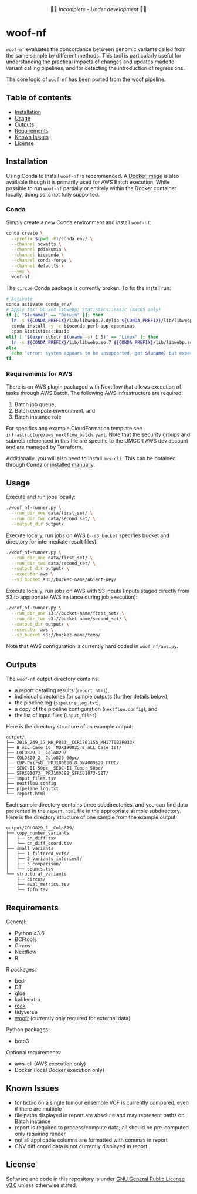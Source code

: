 &nbsp;
&nbsp;
&nbsp;
<p align="center">
🚧🚨 <em>Incomplete - Under development</em> 🚨🚧
</p>

# woof-nf
`woof-nf` evaluates the concordance between genomic variants called from the same sample by
different methods. This tool is particularly useful for understanding the practical impacts of
changes and updates made to variant calling pipelines, and for detecting the introduction of
regressions.

The core logic of `woof-nf` has been ported from the [woof](https://github.com/pdiakumis/woof)
pipeline.

## Table of contents
* [Installation](#installation)
* [Usage](#usage)
* [Outputs](#outputs)
* [Requirements](#requirements)
* [Known Issues](#known-issues)
* [License](#license)

## Installation
Using Conda to install `woof-nf` is recommended. A [Docker
image](https://hub.docker.com/r/scwatts/woof-nf) is also available though it is primarily used for
AWS Batch execution. While possible to run `woof-nf` partially or entirely within the Docker
container locally, doing so is not fully supported.

### Conda
Simply create a new Conda environment and install `woof-nf`:
```bash
conda create \
  --prefix $(pwd -P)/conda_env/ \
  --channel scwatts \
  --channel pdiakumis \
  --channel bioconda \
  --channel conda-forge \
  --channel defaults \
  --yes \
  woof-nf
```

The `circos` Conda package is currently broken. To fix the install run:
```bash
# Activate
conda activate conda_env/
# Apply fix: GD and libwebp; Statistics::Basic (macOS only)
if [[ "$(uname)" == "Darwin" ]]; then
  ln -s ${CONDA_PREFIX}/lib/libwebp.7.dylib ${CONDA_PREFIX}/lib/libwebp.6.dylib
  conda install -y -c bioconda perl-app-cpanminus
  cpan Statistics::Basic
elif [ "$(expr substr $(uname -s) 1 5)" == "Linux" ]; then
  ln -s ${CONDA_PREFIX}/lib/libwebp.so.7 ${CONDA_PREFIX}/lib/libwebp.so.6
else
  echo "error: system appears to be unsupported, got $(uname) but expected Linux or Darwn" >&2
fi
```

### Requirements for AWS
There is an AWS plugin packaged with Nextflow that allows execution of tasks through AWS Batch. The
following AWS infrastructure are required:
1. Batch job queue,
2. Batch compute environment, and
3. Batch instance role

For specifics and example CloudFormation template see `infrastructure/aws_nextflow_batch.yaml`. Note
that the security groups and subnets referenced in this file are specific to the UMCCR AWS dev
account and are managed by Terraform.

Additionally, you will also need to install `aws-cli`. This can be obtained through Conda or
[installed manually](https://docs.aws.amazon.com/cli/latest/userguide/install-cliv2.html).

## Usage
Execute and run jobs locally:
```bash
./woof_nf-runner.py \
  --run_dir_one data/first_set/ \
  --run_dir_two data/second_set/ \
  --output_dir output/
```

Execute locally, run jobs on AWS (`--s3_bucket` specifies bucket and directory for intermediate result files):
```bash
./woof_nf-runner.py \
  --run_dir_one data/first_set/ \
  --run_dir_two data/second_set/ \
  --output_dir output/ \
  --executor aws \
  --s3_bucket s3://bucket-name/object-key/
```

Execute locally, run jobs on AWS with S3 inputs (inputs staged directly from S3 to appropriate AWS instance during job execution):
```bash
./woof_nf-runner.py \
  --run_dir_one s3://bucket-name/first_set/ \
  --run_dir_two s3://bucket-name/second_set/ \
  --output_dir output/ \
  --executor aws \
  --s3_bucket s3://bucket-name/temp/
```

Note that AWS configuration is currently hard coded in `woof_nf/aws.py`.

## Outputs
The `woof-nf` output directory contains:
* a report detailing results (`report.html`),
* individual directories for sample outputs (further details below),
* the pipeline log (`pipeline_log.txt`),
* a copy of the pipeline configuration (`nextflow.config`), and
* the list of input files (`input_files`)

Here is the directory structure of an example output:
```text
output/
├── 2016_249_17_MH_P033__CCR170115b_MH17T002P033/
├── B_ALL_Case_10__MDX190025_B_ALL_Case_10T/
├── COLO829_1__Colo829/
├── COLO829_2__Colo829_60pc/
├── CUP-Pairs8__PRJ180660_8_DNA009529_FFPE/
├── SEQC-II-50pc__SEQC-II_Tumor_50pc/
├── SFRC01073__PRJ180598_SFRC01073-S2T/
├── input_files.tsv
├── nextflow.config
├── pipeline_log.txt
└── report.html
```

Each sample directory contains three subdirectories, and you can find data presented in the
`report.html` file in the appropriate sample subdirectory. Here is the directory structure of one
sample from the example output:
```text
output/COLO829_1__Colo829/
├── copy_number_variants
│   ├── cn_diff.tsv
│   └── cn_diff_coord.tsv
├── small_variants
│   ├── 1_filtered_vcfs/
│   ├── 2_variants_intersect/
│   ├── 3_comparison/
│   └── counts.tsv
└── structural_variants
    ├── circos/
    ├── eval_metrics.tsv
    └── fpfn.tsv
```

## Requirements
General:
* Python ≥3.6
* BCFtools
* Circos
* Nextflow
* R

R packages:
* bedr
* DT
* glue
* kableextra
* [rock](https://github.com/pdiakumis/rock/)
* tidyverse
* [woofr](https://github.com/pdiakumis/woofr) (currently only required for external data)

Python packages:
* boto3

Optional requirements:
* aws-cli (AWS execution only)
* Docker (local Docker execution only)

## Known Issues
* for bcbio on a single tumour ensemble VCF is currently compared, even if there are multiple
* file paths displayed in report are absolute and may represent paths on Batch instance
* report is required to process/compute data; all should be pre-computed only requiring render
* not all applicable columns are formatted with commas in report
* CNV diff coord data is not currently displayed in report

## License
Software and code in this repository is under [GNU General Public License
v3.0](https://www.gnu.org/licenses/gpl-3.0.en.html) unless otherwise stated.
